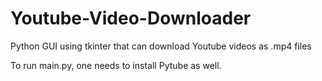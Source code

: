 # Youtube-Video-Downloader
Python GUI using tkinter that can download Youtube videos as .mp4 files

To run main.py, one needs to install Pytube as well.
